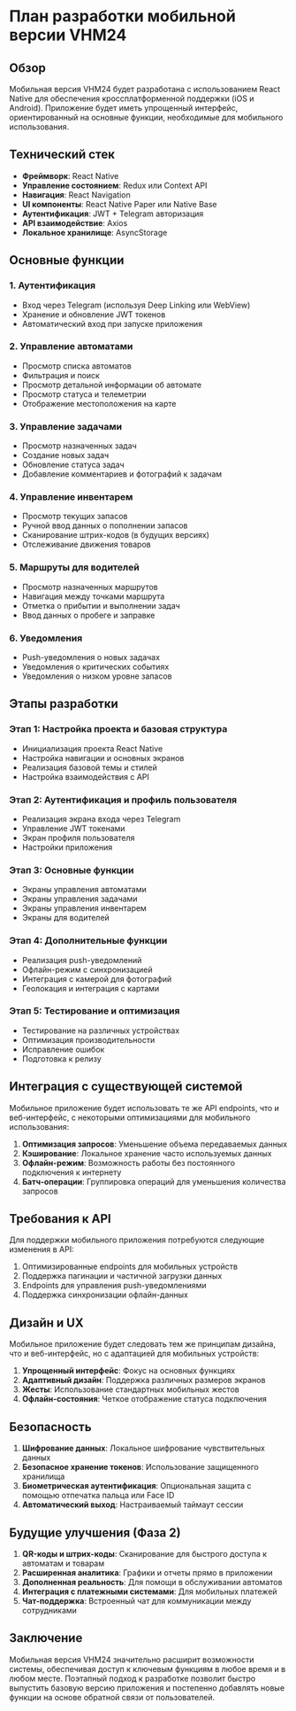 # План разработки мобильной версии VHM24

## Обзор

Мобильная версия VHM24 будет разработана с использованием React Native для обеспечения
кроссплатформенной поддержки (iOS и Android). Приложение будет иметь упрощенный интерфейс,
ориентированный на основные функции, необходимые для мобильного использования.

## Технический стек

- **Фреймворк**: React Native
- **Управление состоянием**: Redux или Context API
- **Навигация**: React Navigation
- **UI компоненты**: React Native Paper или Native Base
- **Аутентификация**: JWT + Telegram авторизация
- **API взаимодействие**: Axios
- **Локальное хранилище**: AsyncStorage

## Основные функции

### 1. Аутентификация

- Вход через Telegram (используя Deep Linking или WebView)
- Хранение и обновление JWT токенов
- Автоматический вход при запуске приложения

### 2. Управление автоматами

- Просмотр списка автоматов
- Фильтрация и поиск
- Просмотр детальной информации об автомате
- Просмотр статуса и телеметрии
- Отображение местоположения на карте

### 3. Управление задачами

- Просмотр назначенных задач
- Создание новых задач
- Обновление статуса задач
- Добавление комментариев и фотографий к задачам

### 4. Управление инвентарем

- Просмотр текущих запасов
- Ручной ввод данных о пополнении запасов
- Сканирование штрих-кодов (в будущих версиях)
- Отслеживание движения товаров

### 5. Маршруты для водителей

- Просмотр назначенных маршрутов
- Навигация между точками маршрута
- Отметка о прибытии и выполнении задач
- Ввод данных о пробеге и заправке

### 6. Уведомления

- Push-уведомления о новых задачах
- Уведомления о критических событиях
- Уведомления о низком уровне запасов

## Этапы разработки

### Этап 1: Настройка проекта и базовая структура

- Инициализация проекта React Native
- Настройка навигации и основных экранов
- Реализация базовой темы и стилей
- Настройка взаимодействия с API

### Этап 2: Аутентификация и профиль пользователя

- Реализация экрана входа через Telegram
- Управление JWT токенами
- Экран профиля пользователя
- Настройки приложения

### Этап 3: Основные функции

- Экраны управления автоматами
- Экраны управления задачами
- Экраны управления инвентарем
- Экраны для водителей

### Этап 4: Дополнительные функции

- Реализация push-уведомлений
- Офлайн-режим с синхронизацией
- Интеграция с камерой для фотографий
- Геолокация и интеграция с картами

### Этап 5: Тестирование и оптимизация

- Тестирование на различных устройствах
- Оптимизация производительности
- Исправление ошибок
- Подготовка к релизу

## Интеграция с существующей системой

Мобильное приложение будет использовать те же API endpoints, что и веб-интерфейс, с некоторыми
оптимизациями для мобильного использования:

1. **Оптимизация запросов**: Уменьшение объема передаваемых данных
2. **Кэширование**: Локальное хранение часто используемых данных
3. **Офлайн-режим**: Возможность работы без постоянного подключения к интернету
4. **Батч-операции**: Группировка операций для уменьшения количества запросов

## Требования к API

Для поддержки мобильного приложения потребуются следующие изменения в API:

1. Оптимизированные endpoints для мобильных устройств
2. Поддержка пагинации и частичной загрузки данных
3. Endpoints для управления push-уведомлениями
4. Поддержка синхронизации офлайн-данных

## Дизайн и UX

Мобильное приложение будет следовать тем же принципам дизайна, что и веб-интерфейс, но с адаптацией
для мобильных устройств:

1. **Упрощенный интерфейс**: Фокус на основных функциях
2. **Адаптивный дизайн**: Поддержка различных размеров экранов
3. **Жесты**: Использование стандартных мобильных жестов
4. **Офлайн-состояния**: Четкое отображение статуса подключения

## Безопасность

1. **Шифрование данных**: Локальное шифрование чувствительных данных
2. **Безопасное хранение токенов**: Использование защищенного хранилища
3. **Биометрическая аутентификация**: Опциональная защита с помощью отпечатка пальца или Face ID
4. **Автоматический выход**: Настраиваемый таймаут сессии

## Будущие улучшения (Фаза 2)

1. **QR-коды и штрих-коды**: Сканирование для быстрого доступа к автоматам и товарам
2. **Расширенная аналитика**: Графики и отчеты прямо в приложении
3. **Дополненная реальность**: Для помощи в обслуживании автоматов
4. **Интеграция с платежными системами**: Для мобильных платежей
5. **Чат-поддержка**: Встроенный чат для коммуникации между сотрудниками

## Заключение

Мобильная версия VHM24 значительно расширит возможности системы, обеспечивая доступ к ключевым
функциям в любое время и в любом месте. Поэтапный подход к разработке позволит быстро выпустить
базовую версию приложения и постепенно добавлять новые функции на основе обратной связи от
пользователей.
